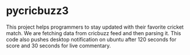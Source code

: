 # pycricbuzz3
This project helps programmers to stay updated with their favorite cricket match. We are fetching data from cricbuzz feed and then parsing it. This code also pushes desktop notification on ubuntu after 120 seconds for score and 30 seconds for live commentary.
